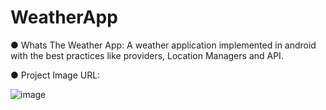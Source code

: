 # WeatherApp
●	Whats The Weather App: A weather application implemented in android with the best practices like providers, Location Managers and API.


●	Project Image URL:

![image](https://user-images.githubusercontent.com/62852976/93643809-56c5fc00-fa1e-11ea-9244-237808c63639.png)
